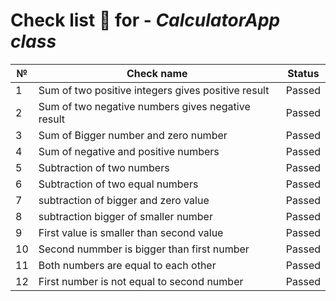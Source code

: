 # Check list :page_facing_up:  for  - *CalculatorApp class* 

| №  | Check name                                         | Status |
|----|----------------------------------------------------|--------|
| 1  | Sum of two positive integers gives positive result | Passed |
| 2  | Sum of two negative numbers gives negative result  | Passed |
| 3  | Sum of Bigger number and zero number               | Passed |
| 4  | Sum of negative and positive numbers               | Passed |
| 5  | Subtraction of two numbers                         | Passed |
| 6  | Subtraction of two equal numbers                   | Passed |
| 7  | subtraction of bigger and zero value               | Passed |
| 8  | subtraction bigger of smaller number               | Passed |
| 9  | First value is smaller than second value           | Passed |
| 10 | Second nummber is bigger than first number         | Passed |
| 11 | Both numbers are equal to each other               | Passed |
| 12 | First number is not equal to second number         | Passed |
